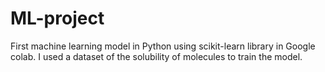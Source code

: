 # ML-project

First machine learning model in Python using scikit-learn library in Google colab. I used a dataset of the solubility of molecules to train the model. 
